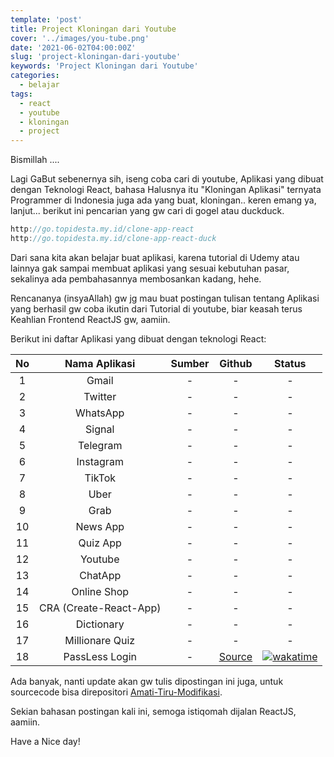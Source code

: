 ```yaml
---
template: 'post'
title: Project Kloningan dari Youtube
cover: '../images/you-tube.png'
date: '2021-06-02T04:00:00Z'
slug: 'project-kloningan-dari-youtube'
keywords: 'Project Kloningan dari Youtube'
categories:
  - belajar
tags:
  - react
  - youtube
  - kloningan
  - project
---
```


Bismillah ....

Lagi GaBut sebenernya sih, iseng coba cari di youtube, Aplikasi yang dibuat dengan Teknologi React, bahasa Halusnya itu "Kloningan Aplikasi" ternyata Programmer di Indonesia juga ada yang buat, kloningan.. keren emang ya, lanjut... berikut ini pencarian yang gw cari di gogel atau duckduck.

```javascript
http://go.topidesta.my.id/clone-app-react
http://go.topidesta.my.id/clone-app-react-duck
```

Dari sana kita akan belajar buat aplikasi, karena tutorial di Udemy atau lainnya gak sampai membuat aplikasi yang sesuai kebutuhan pasar, sekalinya ada pembahasannya membosankan kadang, hehe.

Rencananya (insyaAllah) gw jg mau buat postingan tulisan tentang Aplikasi yang berhasil gw coba ikutin dari Tutorial di youtube, biar keasah terus Keahlian Frontend ReactJS gw, aamiin.

Berikut ini daftar Aplikasi yang dibuat dengan teknologi React:

| No  |     Nama Aplikasi      | Sumber |                              Github                              |                                                                             Status                                                                              |
| :-: | :--------------------: | :----: | :--------------------------------------------------------------: | :-------------------------------------------------------------------------------------------------------------------------------------------------------------: |
|  1  |         Gmail          |   -    |                                -                                 |                                                                                -                                                                                |
|  2  |        Twitter         |   -    |                                -                                 |                                                                                -                                                                                |
|  3  |        WhatsApp        |   -    |                                -                                 |                                                                                -                                                                                |
|  4  |         Signal         |   -    |                                -                                 |                                                                                -                                                                                |
|  5  |        Telegram        |   -    |                                -                                 |                                                                                -                                                                                |
|  6  |       Instagram        |   -    |                                -                                 |                                                                                -                                                                                |
|  7  |         TikTok         |   -    |                                -                                 |                                                                                -                                                                                |
|  8  |          Uber          |   -    |                                -                                 |                                                                                -                                                                                |
|  9  |          Grab          |   -    |                                -                                 |                                                                                -                                                                                |
| 10  |        News App        |   -    |                                -                                 |                                                                                -                                                                                |
| 11  |        Quiz App        |   -    |                                -                                 |                                                                                -                                                                                |
| 12  |        Youtube         |   -    |                                -                                 |                                                                                -                                                                                |
| 13  |        ChatApp         |   -    |                                -                                 |                                                                                -                                                                                |
| 14  |      Online Shop       |   -    |                                -                                 |                                                                                -                                                                                |
| 15  | CRA (Create-React-App) |   -    |                                -                                 |                                                                                -                                                                                |
| 16  |       Dictionary       |   -    |                                -                                 |                                                                                -                                                                                |
| 17  |    Millionare Quiz     |   -    |                                -                                 |                                                                                -                                                                                |
| 18  |     PassLess Login     |   -    | [Source](https://github.com/amati-tiru-modifikasi/passlessreact) | [![wakatime](https://wakatime.com/badge/github/amati-tiru-modifikasi/passlessreact.svg)](https://wakatime.com/badge/github/amati-tiru-modifikasi/passlessreact) |

Ada banyak, nanti update akan gw tulis dipostingan ini juga, untuk sourcecode bisa direpositori [Amati-Tiru-Modifikasi](https://github.com/amati-tiru-modifikasi).

Sekian bahasan postingan kali ini, semoga istiqomah dijalan ReactJS, aamiin.

Have a Nice day!
